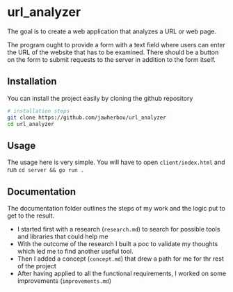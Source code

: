 # url_analyzer

The goal is to create a web application that analyzes a URL or web page.

The program ought to provide a form with a text field where users can
enter the URL of the website that has to be examined. There should 
be a button on the form to submit requests to the server in addition 
to the form itself.


## Installation

You can install the project easily by cloning the github repository 

```bash
# installation steps
git clone https://github.com/jawherbou/url_analyzer
cd url_analyzer
```

## Usage

The usage here is very simple. You will have to open 
`client/index.html` and run `cd server && go run .`

## Documentation

The documentation folder outlines the steps of my work and the 
logic put to get to the result. 
- I started first with a research (`research.md`) to search for 
possible tools and libraries that could help me
- With the outcome of the research I built a poc to validate my 
thoughts which led me to find another useful tool.
- Then I added a concept (`concept.md`) that drew a path for me
for thr rest of the project
- After having applied to all the functional requirements, I worked
on some improvements (`improvements.md`)